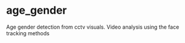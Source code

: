 # age_gender
Age gender detection from cctv visuals. Video analysis using the face tracking methods
